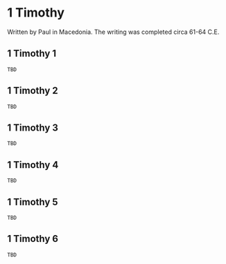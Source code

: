 # 1 Timothy

Written by Paul in Macedonia. The writing was completed circa 61-64 C.E.

## 1 Timothy 1

```
TBD
```


## 1 Timothy 2

```
TBD
```


## 1 Timothy 3

```
TBD
```


## 1 Timothy 4

```
TBD
```


## 1 Timothy 5

```
TBD
```


## 1 Timothy 6

```
TBD
```


